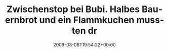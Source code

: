 ---
retweeted: false
source: <a href="http://twitter.com" rel="nofollow">Twitter Web Client</a>
entities:
  hashtags: []
  symbols: []
  user_mentions: []
  urls: []
display_text_range:
- '0'
- '103'
favorite_count: '0'
id_str: '3196968960'
truncated: false
retweet_count: '0'
id: '3196968960'
created_at: Sat Aug 08 19:54:22 +0000 2009
favorited: false
full_text: Zwischenstop bei Bubi. Halbes Bauernbrot und ein Flammkuchen mussten dranglauben.
  Jetzt Regen und müde.
lang: de
tags:
- pesos/twitter
date: '2009-08-08T19:54:22+00:00'
src: https://twitter.com/bascht/status/3196968960
original_url: https://twitter.com/bascht/status/3196968960
type: twitter_tweet
text: Zwischenstop bei Bubi. Halbes Bauernbrot und ein Flammkuchen mussten dranglauben.
  Jetzt Regen und müde.
title: Zwischenstop bei Bubi. Halbes Bauernbrot und ein Flammkuchen mussten dr

---